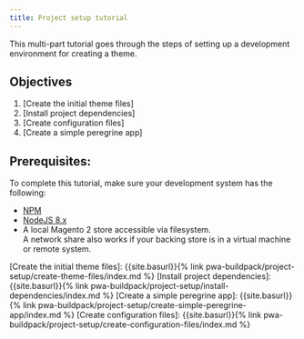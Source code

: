 ```yaml
---
title: Project setup tutorial
---
```


This multi-part tutorial goes through the steps of setting up a development environment for creating a theme.

## Objectives

1. [Create the initial theme files]
1. [Install project dependencies]
1. [Create configuration files]
1. [Create a simple peregrine app]

## Prerequisites:

To complete this tutorial, make sure your development system has the following:

* [NPM]
* [NodeJS 8.x]
* A local Magento 2 store accessible via filesystem.  
  A network share also works if your backing store is in a virtual machine or remote system.

[NPM]: https://www.npmjs.com/
[NodeJS 8.x]: https://nodejs.org/en/

[Create the initial theme files]: {{site.basurl}}{% link pwa-buildpack/project-setup/create-theme-files/index.md %}
[Install project dependencies]: {{site.basurl}}{% link pwa-buildpack/project-setup/install-dependencies/index.md %}
[Create a simple peregrine app]: {{site.basurl}}{% link pwa-buildpack/project-setup/create-simple-peregrine-app/index.md  %}
[Create configuration files]: {{site.basurl}}{% link pwa-buildpack/project-setup/create-configuration-files/index.md %}
